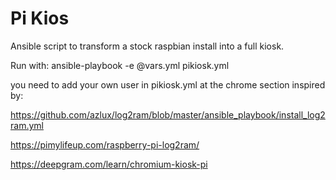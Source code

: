 # Pi Kios
Ansible script to transform a stock raspbian install into a full kiosk.

Run with:
ansible-playbook -e @vars.yml pikiosk.yml

you need to add your own user in pikiosk.yml at the chrome section
inspired by:

https://github.com/azlux/log2ram/blob/master/ansible_playbook/install_log2ram.yml

https://pimylifeup.com/raspberry-pi-log2ram/

https://deepgram.com/learn/chromium-kiosk-pi
